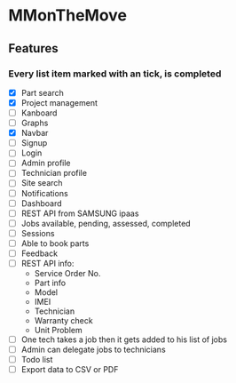 # MMonTheMove

Features
-----

### Every list item marked with an tick, is completed


- [x] Part search
- [x] Project management
- [ ] Kanboard
- [ ] Graphs
- [x] Navbar
- [ ] Signup 
- [ ] Login
- [ ] Admin profile
- [ ] Technician profile
- [ ] Site search
- [ ] Notifications
- [ ] Dashboard
- [ ] REST API from SAMSUNG ipaas
- [ ] Jobs available, pending, assessed, completed
- [ ] Sessions
- [ ] Able to book parts
- [ ] Feedback 
- [ ] REST API info: 
  - Service Order No.
  - Part info
  - Model
  - IMEI
  - Technician
  - Warranty check
  - Unit Problem
- [ ] One tech takes a job then it gets added to his list of jobs
- [ ] Admin can delegate jobs to technicians
- [ ] Todo list
- [ ] Export data to CSV or PDF 